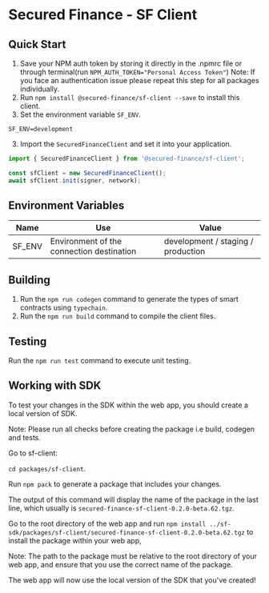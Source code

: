 # Secured Finance - SF Client

## Quick Start

1. Save your NPM auth token by storing it directly in the .npmrc file or through terminal(run `NPM_AUTH_TOKEN="Personal Access Token"`)
Note: If you face an authentication issue please repeat this step for all packages individually. 
2. Run `npm install @secured-finance/sf-client --save` to install this client.
3. Set the environment variable `SF_ENV`.

```
SF_ENV=development
```

3. Import the `SecuredFinanceClient` and set it into your application.

```ts
import { SecuredFinanceClient } from '@secured-finance/sf-client';

const sfClient = new SecuredFinanceClient();
await sfClient.init(signer, network);
```

## Environment Variables
| Name     | Use    | Value    |
| -------- | -------- | -------- |
| SF_ENV   | Environment of the connection destination | development / staging / production |

## Building

1. Run the `npm run codegen` command to generate the types of smart contracts using `typechain`.
2. Run the `npm run build` command to compile the client files.

## Testing

Run the `npm run test` command to execute unit testing.

## Working with SDK

To test your changes in the SDK within the web app, you should create a local version of SDK.

Note: Please run all checks before creating the package i.e build, codegen and tests.

Go to sf-client:

`cd packages/sf-client`. 

Run `npm pack` to generate a package that includes your changes. 

The output of this command will display the name of the package in the last line, which usually is `secured-finance-sf-client-0.2.0-beta.62.tgz`.

Go to the root directory of the web app  and run `npm install ../sf-sdk/packages/sf-client/secured-finance-sf-client-0.2.0-beta.62.tgz` to install the package within your web app, 
 
Note: The path to the package must be relative to the root directory of your web app, and ensure that you use the correct name of the package.

The web app will now use the local version of the SDK that you've created!
